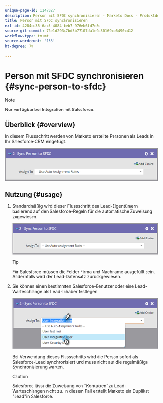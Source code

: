 ```yaml
---
unique-page-id: 1147027
description: Person mit SFDC synchronisieren - Marketo Docs - Produktdokumentation
title: Person mit SFDC synchronisieren
exl-id: 4284ec35-6ac5-4084-beb7-976eb6fd7e3c
source-git-commit: 72e1d29347bd5b77107da1e9c30169cb6490c432
workflow-type: tm+mt
source-wordcount: '133'
ht-degree: 7%

---
```


# Person mit SFDC synchronisieren {#sync-person-to-sfdc}

>[!NOTE]
>
>Nur verfügbar bei Integration mit Salesforce.

## Überblick {#overview}

In diesem Flussschritt werden von Marketo erstellte Personen als Leads in Ihr Salesforce-CRM eingefügt.

![](assets/sync-person-to-sfdc.png)

## Nutzung {#usage}

1. Standardmäßig wird dieser Flussschritt den Lead-Eigentümern basierend auf den Salesforce-Regeln für die automatische Zuweisung zugewiesen.

   ![](assets/sync-person-to-sfdc.png)

   >[!TIP]
   >
   >Für Salesforce müssen die Felder Firma und Nachname ausgefüllt sein. Andernfalls wird der Lead-Datensatz zurückgewiesen.

1. Sie können einen bestimmten Salesforce-Benutzer oder eine Lead-Warteschlange als Lead-Inhaber festlegen.

   ![](assets/sync-person-to-sfdc-2.png)

   Bei Verwendung dieses Flussschritts wird die Person sofort als Salesforce-Lead synchronisiert und muss nicht auf die regelmäßige Synchronisierung warten.

   >[!CAUTION]
   >
   >Salesforce lässt die Zuweisung von &quot;Kontakten&quot;zu Lead-Warteschlangen nicht zu. In diesem Fall erstellt Marketo ein Duplikat &quot;Lead&quot;in Salesforce.
